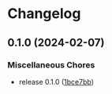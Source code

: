 # Changelog

## 0.1.0 (2024-02-07)


### Miscellaneous Chores

* release 0.1.0 ([1bce7bb](https://github.com/FruitieX/nordpool-mqtt/commit/1bce7bb7c9307dfbd7cb113d01323304d5289f8e))
